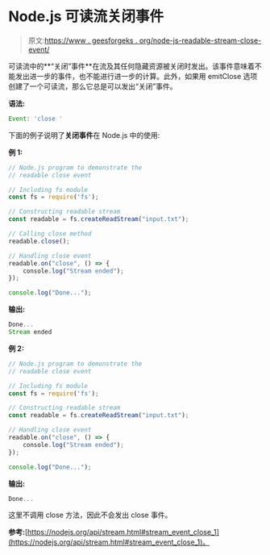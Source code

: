 # Node.js 可读流关闭事件

> 原文:[https://www . geesforgeks . org/node-js-readable-stream-close-event/](https://www.geeksforgeeks.org/node-js-readable-stream-close-event/)

可读流中的**“关闭”事件**在流及其任何隐藏资源被关闭时发出。该事件意味着不能发出进一步的事件，也不能进行进一步的计算。此外，如果用 emitClose 选项创建了一个可读流，那么它总是可以发出“关闭”事件。

**语法:**

```js
Event: 'close '
```

下面的例子说明了**关闭事件**在 Node.js 中的使用:

**例 1:**

```js
// Node.js program to demonstrate the     
// readable close event

// Including fs module
const fs = require('fs');

// Constructing readable stream
const readable = fs.createReadStream("input.txt");

// Calling close method
readable.close();

// Handling close event
readable.on("close", () => {
    console.log("Stream ended");
});

console.log("Done...");
```

**输出:**

```js
Done...
Stream ended

```

**例 2:**

```js
// Node.js program to demonstrate the     
// readable close event

// Including fs module
const fs = require('fs');

// Constructing readable stream
const readable = fs.createReadStream("input.txt");

// Handling close event
readable.on("close", () => {
    console.log("Stream ended");
});

console.log("Done...");
```

**输出:**

```js
Done...

```

这里不调用 close 方法，因此不会发出 close 事件。

**参考:**[https://nodejs.org/api/stream.html#stream_event_close_1](https://nodejs.org/api/stream.html#stream_event_close_1)。